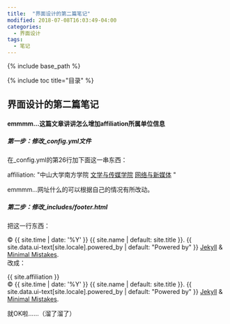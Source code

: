 ```yaml
---
title:  "界面设计的第二篇笔记"
modified: 2018-07-08T16:03:49-04:00
categories: 
  - 界面设计
tags:
  - 笔记
---
```

{% include base_path %}
 	 	  
{% include toc title="目录" %}
 	 	  
## 界面设计的第二篇笔记

#### emmmm…这篇文章讲讲怎么增加affiliation所属单位信息

##### 第一步：修改_config.yml文件
在_config.yml的第26行加下面这一串东西：

affiliation: "中山大学南方学院 <a href = 'http://wcy.nfu.edu.cn/'>文学与传媒学院</a>   <a href='http://wcy.nfu.edu.cn/a/xueyuangaikuang/zhuanyeshezhi/wangluoyuxinmeitix/'>网络与新媒体</a> "
 	
emmmm…网址什么的可以根据自己的情况有所改动。
 	
##### 第二步：修改_includes/footer.html
把这一行东西：<div class="page__footer-copyright">&copy; {{ site.time | date: '%Y' }} {{ site.name | default: site.title }}. {{ site.data.ui-text[site.locale].powered_by | default: "Powered by" }} <a href="https://jekyllrb.com" rel="nofollow">Jekyll</a> &amp; <a href="https://mademistakes.com/work/minimal-mistakes-jekyll-theme/" rel="nofollow">Minimal Mistakes</a>.</div>
改成：
<div class="page__footer-copyright">{{ site.affiliation }}  <br/> &copy; {{ site.time | date: '%Y' }} {{ site.name | default: site.title }}. {{ site.data.ui-text[site.locale].powered_by | default: "Powered by" }} <a href="https://jekyllrb.com" rel="nofollow">Jekyll</a> &amp; <a href="https://mademistakes.com/work/minimal-mistakes-jekyll-theme/" rel="nofollow">Minimal Mistakes</a>.</div>

就OK啦……（溜了溜了）